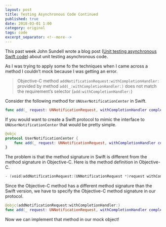 ```yaml
---
layout: post
title: Testing Asynchronous Code Continued
published: true
date: 2018-03-01 1:00
category: original
tags: code
excerpt_separator: <!--more-->
---
```


This past week John Sundell wrote a blog post ([Unit testing asynchronous Swift code](https://www.swiftbysundell.com/posts/unit-testing-asynchronous-swift-code)) about unit testing asynchronous code.

As I was trying to apply some fo the techniques when I came across a method I couldn’t mock because I was getting an error.

> Objective-C method `addNotificationRequest:withCompletionHandler:` provided by method `add(_:withCompletionHandler:)` does not match the requirement’s selector (`add:withCompletionHandler:`)  

Consider the following method for `UNUserNotificationCenter` in Swift.

```swift
func add(_ request: UNNotificationRequest, withCompletionHandler completionHandler: ((Error?) -> Swift.Void)? = nil)
```

If you would want to create a Swift protocol to mimic the interface to `UNUserNotificationCenter` that would be pretty simple.

```swift
@objc
protocol UserNotificationCenter {
	func add(_ request: UNNotificationRequest, withCompletionHandler completionHandler: ((Error?) -> Swift.Void)?)
}
```

The problem is that the method signature in Swift is different from the method signature in Objective-C. Here is the method definition in Objective-C.

```swift
- (void)addNotificationRequest:(UNNotificationRequest *)request withCompletionHandler:(nullable void(^)(NSError *__nullable error))completionHandler;
```

Since the Objective-C method has a different method signature than the Swift version, we have to specify the Objective-C method signature in our protocol.

```swift
@objc(addNotificationRequest:withCompletionHandler:)
func add(_ request: UNNotificationRequest, withCompletionHandler completionHandler: ((Error?) -> Swift.Void)?)
```

Now we can implement that method in our mock object!
